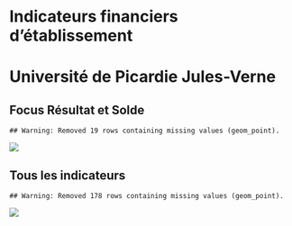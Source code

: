 Indicateurs financiers d’établissement
================

# Université de Picardie Jules-Verne

## Focus Résultat et Solde

    ## Warning: Removed 19 rows containing missing values (geom_point).

![](/home/julien/repo/cpesr/RFC/Finances/Etablissements/université_de_picardie_jules_verne_files/figure-gfm/etab.focus-1.png)<!-- -->

## Tous les indicateurs

    ## Warning: Removed 178 rows containing missing values (geom_point).

![](/home/julien/repo/cpesr/RFC/Finances/Etablissements/université_de_picardie_jules_verne_files/figure-gfm/etab-1.png)<!-- -->
